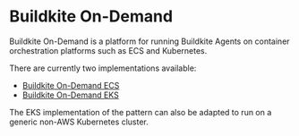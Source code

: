 # Buildkite On-Demand

Buildkite On-Demand is a platform for running Buildkite Agents
on container orchestration platforms such as ECS and Kubernetes.

There are currently two implementations available:

- [Buildkite On-Demand ECS](ecs)
- [Buildkite On-Demand EKS](eks)

The EKS implementation of the pattern can also be adapted to run
on a generic non-AWS Kubernetes cluster.
